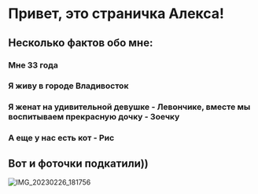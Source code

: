 # Привет, это страничка Алекса!

## Несколько фактов обо мне:
### Мне 33 года
### Я живу в городе Владивосток
### Я женат на удивительной девушке - Левончике, вместе мы воспитываем прекрасную дочку - Зоечку
### А еще у нас есть кот - Рис

## Вот и фоточки подкатили))


![IMG_20230226_181756](https://user-images.githubusercontent.com/127698398/226751743-5dcac589-cebf-4130-a3e3-f0bd2fbd82d1.jpg)
